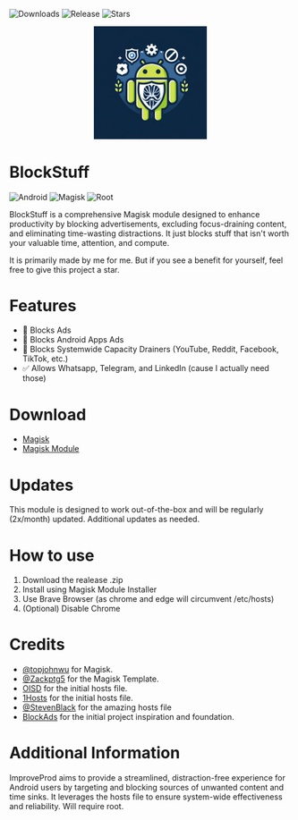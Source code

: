 ![Downloads](https://img.shields.io/github/downloads/r-neuschulz/BlockStuff/total?color=green&style=for-the-badge)
![Release](https://img.shields.io/github/v/release/r-neuschulz/BlockStuff?style=for-the-badge)
![Stars](https://img.shields.io/github/stars/r-neuschulz/BlockStuff?style=for-the-badge)

<p align="center">
  <img src="BlockStuff_logo.png" width="40%">
</p>

# BlockStuff

![Android](https://img.shields.io/badge/Android-3DDC84?style=for-the-badge&logo=android&logoColor=white)
![Magisk](https://img.shields.io/badge/Magisk-8A2BE2?style=for-the-badge&logo=magisk&logoColor=white)
![Root](https://img.shields.io/badge/Root-ff0000?style=for-the-badge&logo=superuser&logoColor=white)

BlockStuff is a comprehensive Magisk module designed to enhance productivity by blocking advertisements, excluding focus-draining content, and eliminating time-wasting distractions. It just blocks stuff that isn't worth your valuable time, attention, and compute.

It is primarily made by me for me. But if you see a benefit for yourself, feel free to give this project a star.

# Features

- 🛑 Blocks Ads
- 🛑 Blocks Android Apps Ads
- 🛑 Blocks Systemwide Capacity Drainers (YouTube, Reddit, Facebook, TikTok, etc.)
- ✅ Allows Whatsapp, Telegram, and LinkedIn (cause I actually need those)

# Download

- [Magisk](https://github.com/topjohnwu/Magisk/releases)
- [Magisk Module](https://github.com/r-neuschulz/BlockStuff/releases)

# Updates

This module is designed to work out-of-the-box and will be regularly (2x/month) updated. Additional updates as needed.

# How to use
1. Download the realease .zip
2. Install using Magisk Module Installer
3. Use Brave Browser (as chrome and edge will circumvent /etc/hosts)
4. (Optional) Disable Chrome

# Credits

- [@topjohnwu](https://github.com/topjohnwu) for Magisk.
- [@Zackptg5](https://github.com/Zackptg5/MMT-Extended) for the Magisk Template.
- [OISD](https://oisd.nl/) for the initial hosts file.
- [1Hosts](https://github.com/badmojr/1Hosts) for the initial hosts file.
- [@StevenBlack](https://github.com/StevenBlack/hosts) for the amazing hosts file
- [BlockAds](https://github.com/pantsufan/BlockAds) for the initial project inspiration and foundation.



# Additional Information

ImproveProd aims to provide a streamlined, distraction-free experience for Android users by targeting and blocking sources of unwanted content and time sinks. It leverages the hosts file to ensure system-wide effectiveness and reliability. Will require root. 
